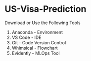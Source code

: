 # US-Visa-Prediction


Download or Use the Following Tools
1. Anaconda - Environment
2. VS Code - IDE
3. Git - Code Version Control
4. Whimsical - Flowchart
5. Evidently - MLOps Tool

